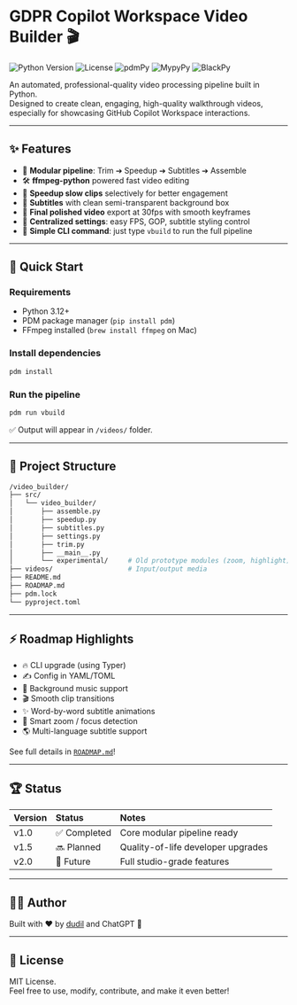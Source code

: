 # GDPR Copilot Workspace Video Builder 🎬

![Python Version](https://img.shields.io/badge/python-3.12+-blue)
![License](https://img.shields.io/badge/license-MIT-green)
![pdmPy](https://img.shields.io/badge/package%20manager-pdm-blue)
![MypyPy](https://img.shields.io/badge/mypy-checked-blue)
![BlackPy](https://img.shields.io/badge/code%20style-black-black)

An automated, professional-quality video processing pipeline built in Python.  
Designed to create clean, engaging, high-quality walkthrough videos, especially for showcasing GitHub Copilot Workspace interactions.

---

## ✨ Features

- 📂 **Modular pipeline**: Trim ➔ Speedup ➔ Subtitles ➔ Assemble
- 🛠 **ffmpeg-python** powered fast video editing
- 🏃 **Speedup slow clips** selectively for better engagement
- 💬 **Subtitles** with clean semi-transparent background box
- 🎥 **Final polished video** export at 30fps with smooth keyframes
- 📁 **Centralized settings**: easy FPS, GOP, subtitle styling control
- 🚀 **Simple CLI command**: just type `vbuild` to run the full pipeline

---

## 🚀 Quick Start

### Requirements

- Python 3.12+
- PDM package manager (`pip install pdm`)
- FFmpeg installed (`brew install ffmpeg` on Mac)

### Install dependencies

```bash
pdm install
```

### Run the pipeline

```bash
pdm run vbuild
```

✅ Output will appear in `/videos/` folder.

---

## 🧠 Project Structure

```bash
/video_builder/
├── src/
│   └── video_builder/
│       ├── assemble.py
│       ├── speedup.py
│       ├── subtitles.py
│       ├── settings.py
│       ├── trim.py
│       ├── __main__.py
│       └── experimental/     # Old prototype modules (zoom, highlight)
├── videos/                   # Input/output media
├── README.md
├── ROADMAP.md
├── pdm.lock
└── pyproject.toml
```

---

## ⚡ Roadmap Highlights

- 🔥 CLI upgrade (using Typer)
- ✍️ Config in YAML/TOML
- 🎵 Background music support
- 🎬 Smooth clip transitions
- ✨ Word-by-word subtitle animations
- 🧠 Smart zoom / focus detection
- 🌎 Multi-language subtitle support

See full details in [`ROADMAP.md`](./ROADMAP.md)!

---

## 🏆 Status

| Version | Status       | Notes                              |
| :------ | :----------- | :--------------------------------- |
| v1.0    | ✅ Completed | Core modular pipeline ready        |
| v1.5    | 🔜 Planned   | Quality-of-life developer upgrades |
| v2.0    | 🔮 Future    | Full studio-grade features         |

---

## 👨‍💻 Author

Built with ❤️ by [dudil](https://github.com/dudil) and ChatGPT 🤝

---

## 📜 License

MIT License.  
Feel free to use, modify, contribute, and make it even better!
